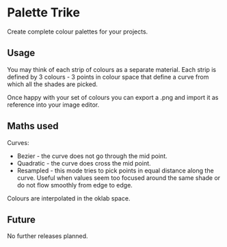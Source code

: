 # Palette Trike

Create complete colour palettes for your projects.

## Usage

You may think of each strip of colours as a separate material. Each strip is defined by 3 colours - 3 points in colour space that define a curve from which all the shades are picked.

Once happy with your set of colours you can export a .png and import it as reference into your image editor.

## Maths used

Curves:
- Bezier - the curve does not go through the mid point.
- Quadratic - the curve does cross the mid point.
- Resampled - this mode tries to pick points in equal distance along the curve. Useful when values seem too focused around the same shade or do not flow smoothly from edge to edge.

Colours are interpolated in the oklab space.

## Future

No further releases planned.
